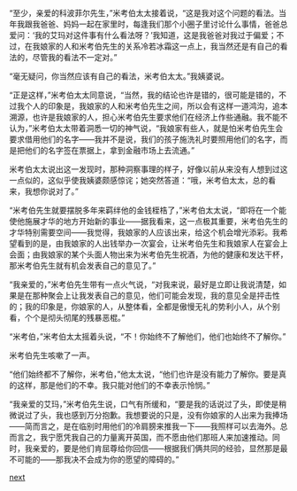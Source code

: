 
“至少，亲爱的科波菲尔先生，”米考伯太太接着说，“这是我对这个问题的看法。当年我跟我爸爸、妈妈一起在家里时，每逢我们那个小圈子里讨论什么事情，爸爸总爱问：‘我的艾玛对这件事有什么看法呀？’我知道，这是我爸爸对我过于偏爱；不过，在我娘家的人和米考伯先生的关系冷若冰霜这一点上，我当然还是有自己的看法的，尽管我的看法不一定对。”

“毫无疑问，你当然应该有自己的看法，米考伯太太。”我姨婆说。

“正是这样，”米考伯太太同意说，“当然，我的结论也许是错的，很可能是错的，不过我个人的印象是，我娘家的人和米考伯先生之间，所以会有这样一道鸿沟，追本溯源，也许是我娘家的人，担心米考伯先生要求他们在经济上作些通融。我不能不认为，”米考伯太太带着洞悉一切的神气说，“我娘家有些人，就是怕米考伯先生会要求借用他们的名字——我并不是说，我们的孩子施洗礼时要照用他们的名字，而是把他们的名字签在票据上，拿到金融市场上去流通。”

米考伯太太说出这一发现时，那种洞察事理的样子，好像以前从来没有人想到过这一点似的，这似乎使我姨婆颇感惊诧；她突然答道：“哦，米考伯太太，总的看来，我想你说对了。”

“米考伯先生就要摆脱多年来羁绊他的金钱桎梏了，”米考伯太太说，“即将在一个能使他施展才华的地方开始新的事业——据我看来，这一点极其重要，米考伯先生的才华特别需要空间——我觉得，我娘家的人应该出来，给这个机会增光添彩。我希望看到的是，由我娘家的人出钱举办一次宴会，让米考伯先生和我娘家人在宴会上会面；由我娘家的某个头面人物出来为米考伯先生祝酒，为他的健康和发达干杯，那米考伯先生就有机会发表自己的意见了。”

“我亲爱的，”米考伯先生带有一点火气说，“对我来说，最好是立即让我说清楚，如果是在那种聚会上让我发表自己的意见，他们可能会发现，我的意见全是抨击性的；我的印象是，你娘家的人，从整体看，全都是傲慢无礼的势利小人，从个别看，个个是彻头彻尾的残暴恶棍。”

“米考伯，”米考伯太太摇着头说，“不！你始终不了解他们，他们也始终不了解你。”

米考伯先生咳嗽了一声。

“他们始终都不了解你，米考伯，”他太太说，“他们也许是没有能力了解你。要是真的这样，那是他们的不幸。我只能对他们的不幸表示怜悯。”

“我亲爱的艾玛，”米考伯先生说，口气有所缓和，“要是我的话说过了头，即使是稍微说过了头，我也感到万分抱歉。我想要说的只是，没有你娘家的人出来为我捧场——简而言之，是在临别时用他们的冷肩膀来推我一下——我照样可以去海外。总而言之，我宁愿凭我自己的力量离开英国，而不愿由他们那班人来加速推动。同时，我亲爱的，要是他们肯屈尊给你回信——根据我们俩共同的经验，显然那是最不可能的——那我决不会成为你的愿望的障碍的。”

[next](page685.md)